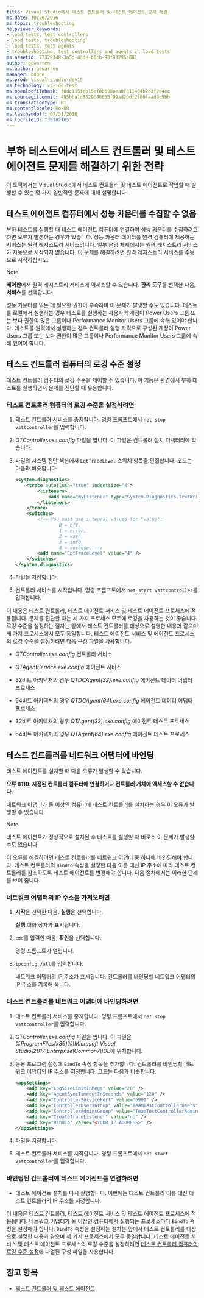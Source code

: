 ```yaml
---
title: Visual Studio에서 테스트 컨트롤러 및 테스트 에이전트 문제 해결
ms.date: 10/20/2016
ms.topic: troubleshooting
helpviewer_keywords:
- load tests, test controllers
- load tests, troubleshooting
- load tests, test agents
- troubleshooting, test controllers and agents in load tests
ms.assetid: 77329348-3a5d-43de-b6cb-90f93296a081
author: gewarren
ms.author: gewarren
manager: douge
ms.prod: visual-studio-dev15
ms.technology: vs-ide-test
ms.openlocfilehash: f0dc115feb15ef8b698aea0f311404b2b3f2e4ec
ms.sourcegitcommit: 495bba1d8029646653f99ad20df2f80faad8d58b
ms.translationtype: HT
ms.contentlocale: ko-KR
ms.lasthandoff: 07/31/2018
ms.locfileid: "39382105"
---
```

# <a name="strategies-for-troubleshooting-test-controllers-and-test-agents-in-load-tests"></a>부하 테스트에서 테스트 컨트롤러 및 테스트 에이전트 문제를 해결하기 위한 전략

이 토픽에서는 Visual Studio에서 테스트 컨트롤러 및 테스트 에이전트로 작업할 때 발생할 수 있는 몇 가지 일반적인 문제에 대해 설명합니다.

##  <a name="unable-to-collect-performance-counters-on-test-agent-computer"></a>테스트 에이전트 컴퓨터에서 성능 카운터를 수집할 수 없음

부하 테스트를 실행할 때 테스트 에이전트 컴퓨터에 연결하여 성능 카운터를 수집하려고 하면 오류가 발생하는 경우가 있습니다. 성능 카운터 데이터를 원격 컴퓨터에 제공하는 서비스는 원격 레지스트리 서비스입니다. 일부 운영 체제에서는 원격 레지스트리 서비스가 자동으로 시작되지 않습니다. 이 문제를 해결하려면 원격 레지스트리 서비스를 수동으로 시작하십시오.

> [!NOTE]
> **제어판**에서 원격 레지스트리 서비스에 액세스할 수 있습니다. **관리 도구**를 선택한 다음, **서비스**를 선택합니다.

성능 카운터를 읽는 데 필요한 권한이 부족하여 이 문제가 발생할 수도 있습니다. 테스트를 로컬에서 실행하는 경우 테스트를 실행하는 사용자의 계정이 Power Users 그룹 또는 보다 권한이 많은 그룹이나 Performance Monitor Users 그룹에 속해 있어야 합니다. 테스트를 원격에서 실행하는 경우 컨트롤러 실행 자격으로 구성된 계정이 Power Users 그룹 또는 보다 권한이 많은 그룹이나 Performance Monitor Users 그룹에 속해 있어야 합니다.

## <a name="set-the-logging-level-on-a-test-controller-computer"></a>테스트 컨트롤러 컴퓨터의 로깅 수준 설정

테스트 컨트롤러 컴퓨터의 로깅 수준을 제어할 수 있습니다. 이 기능은 환경에서 부하 테스트를 실행하면서 문제를 진단할 때 유용합니다.

### <a name="to-set-the-logging-level-on-a-test-controller-computer"></a>테스트 컨트롤러 컴퓨터의 로깅 수준을 설정하려면

1.  테스트 컨트롤러 서비스를 중지합니다. 명령 프롬프트에서 `net stop vsttcontroller`를 입력합니다.

2.  *QTController.exe.config* 파일을 엽니다. 이 파일은 컨트롤러 설치 디렉터리에 있습니다.

3.  파일의 시스템 진단 섹션에서 `EqtTraceLevel` 스위치 항목을 편집합니다. 코드는 다음과 비슷합니다.

    ```xml
    <system.diagnostics>
        <trace autoflush="true" indentsize="4">
            <listeners>
                <add name="myListener" type="System.Diagnostics.TextWriterTraceListener" initializeData="d:\VSTestHost.log" />
            </listeners>
        </trace>
        <switches>
            <!-- You must use integral values for "value":
                    0 = off,
                    1 = error,
                    2 = warn,
                    3 = info,
                    4 = verbose. -->
            <add name="EqtTraceLevel" value="4" />
        </switches>
    </system.diagnostics>
    ```

4.  파일을 저장합니다.

5.  컨트롤러 서비스를 시작합니다. 명령 프롬프트에서 `net start vsttcontroller`를 입력합니다.

이 내용은 테스트 컨트롤러, 테스트 에이전트 서비스 및 테스트 에이전트 프로세스에 적용됩니다. 문제를 진단할 때는 세 가지 프로세스 모두에 로깅을 사용하는 것이 좋습니다. 로깅 수준을 설정하는 절차는 앞에서 테스트 컨트롤러를 대상으로 설명한 내용과 같으며 세 가지 프로세스에서 모두 동일합니다. 테스트 에이전트 서비스 및 에이전트 프로세스의 로깅 수준을 설정하려면 다음 구성 파일을 사용합니다.

-   *QTController.exe.config* 컨트롤러 서비스

-   *QTAgentService.exe.config* 에이전트 서비스

-   32비트 아키텍처의 경우 *QTDCAgent(32).exe.config* 에이전트 데이터 어댑터 프로세스

-   64비트 아키텍처의 경우 *QTDCAgent(64).exe.config* 에이전트 데이터 어댑터 프로세스

-   32비트 아키텍처의 경우 *QTAgent(32).exe.config* 에이전트 테스트 프로세스

-   64비트 아키텍처의 경우 *QTAgent(64).exe.config* 에이전트 테스트 프로세스

## <a name="bind-a-test-controller-to-a-network-adapter"></a>테스트 컨트롤러를 네트워크 어댑터에 바인딩

테스트 에이전트를 설치할 때 다음 오류가 발생할 수 있습니다.

**오류 8110. 지정된 컨트롤러 컴퓨터에 연결하거나 컨트롤러 개체에 액세스할 수 없습니다.**

네트워크 어댑터가 둘 이상인 컴퓨터에 테스트 컨트롤러를 설치하는 경우 이 오류가 발생할 수 있습니다.

> [!NOTE]
> 테스트 에이전트가 정상적으로 설치된 후 테스트를 실행할 때 비로소 이 문제가 발생할 수도 있습니다.

이 오류를 해결하려면 테스트 컨트롤러를 네트워크 어댑터 중 하나에 바인딩해야 합니다. 테스트 컨트롤러의 `BindTo` 속성을 설정한 다음 이름 대신 IP 주소에 따라 테스트 컨트롤러를 참조하도록 테스트 에이전트를 변경해야 합니다. 다음 절차에서는 이러한 단계를 보여 줍니다.

### <a name="to-obtain-the-ip-address-of-the-network-adapter"></a>네트워크 어댑터의 IP 주소를 가져오려면

1.  **시작**을 선택한 다음, **실행**을 선택합니다.

     **실행** 대화 상자가 표시됩니다.

2.  `cmd`를 입력한 다음, **확인**을 선택합니다.

     명령 프롬프트가 열립니다.

3.  `ipconfig /all`를 입력합니다.

     네트워크 어댑터의 IP 주소가 표시됩니다. 컨트롤러를 바인딩할 네트워크 어댑터의 IP 주소를 기록해 둡니다.

### <a name="to-bind-a-test-controller-to-a-network-adapter"></a>테스트 컨트롤러를 네트워크 어댑터에 바인딩하려면

1.  테스트 컨트롤러 서비스를 중지합니다. 명령 프롬프트에서 `net stop vsttcontroller`를 입력합니다.

2.  *QTController.exe.config* 파일을 엽니다. 이 파일은 *%ProgramFiles(x86)%\Microsoft Visual Studio\2017\Enterprise\Common7\IDE*에 위치합니다.

3.  응용 프로그램 설정에 `BindTo` 속성 항목을 추가합니다. 컨트롤러를 바인딩할 네트워크 어댑터의 IP 주소를 지정합니다. 코드는 다음과 비슷합니다.

    ```xml
    <appSettings>
        <add key="LogSizeLimitInMegs" value="20" />
        <add key="AgentSyncTimeoutInSeconds" value="120" />
        <add key="ControllerServicePort" value="6901" />
        <add key="ControllerUsersGroup" value="TeamTestControllerUsers" />
        <add key="ControllerAdminsGroup" value="TeamTestControllerAdmins" />
        <add key="CreateTraceListener" value="no" />
        <add key="BindTo" value="<YOUR IP ADDRESS>" />
    </appSettings>
    ```

4.  파일을 저장합니다.

5.  테스트 컨트롤러 서비스를 시작합니다. 명령 프롬프트에서 `net start vsttcontroller`를 입력합니다.

### <a name="to-connect-a-test-agent-to-a-bound-controller"></a>바인딩된 컨트롤러에 테스트 에이전트를 연결하려면

-   테스트 에이전트 설치를 다시 실행합니다. 이번에는 테스트 컨트롤러 이름 대신 테스트 컨트롤러의 IP 주소를 지정합니다.

이 내용은 테스트 컨트롤러, 테스트 에이전트 서비스 및 테스트 에이전트 프로세스에 적용됩니다. 네트워크 어댑터가 둘 이상인 컴퓨터에서 실행되는 프로세스마다 `BindTo` 속성을 설정해야 합니다. `BindTo` 속성을 설정하는 절차는 앞에서 테스트 컨트롤러를 대상으로 설명한 내용과 같으며 세 가지 프로세스에서 모두 동일합니다. 테스트 에이전트 서비스 및 테스트 에이전트 프로세스의 로깅 수준을 설정하려면 [테스트 컨트롤러 컴퓨터의 로깅 수준 설정](#set-the-logging-level-on-a-test-controller-computer)에 나열된 구성 파일을 사용합니다.

## <a name="see-also"></a>참고 항목

- [테스트 컨트롤러 및 테스트 에이전트](../test/configure-test-agents-and-controllers-for-load-tests.md)
